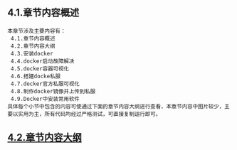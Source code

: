 
## 4.1.章节内容概述
    本章节涉及主要内容有：
     4.1.章节内容概述
     4.2.章节内容大纲
     4.3.安装docker
     4.4.docker启动故障解决
     4.5.docker容器可视化
     4.6.搭建docke私服
     4.7.docker官方私服可视化
     4.8.制作docker镜像并上传到私服
     4.9.Docker中安装常用软件
	具体每个小节中包含的内容可使通过下面的章节内容大纲进行查看，本章节内容中图片较少，主要以实用为主，所有代码均经过严格测试，可直接复制运行即可。

## <a href="/enhance/markmap/environment/centos/centos7/chapter/centos7-outline5-chapter4.html" target="_blank">4.2.章节内容大纲</a>

<Markmap localtion="/enhance/markmap/environment/centos/centos7/chapter/centos7-outline5-chapter4.html"/>


